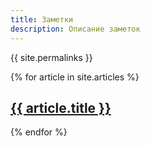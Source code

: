 ```yaml
---
title: Заметки
description: Описание заметок
---
```


<p>{{ site.permalinks }}</p>
{% for article in site.articles %}
  <h2>
    <a href="{{ article.url }}">{{ article.title }}</a>
  </h2>
{% endfor %}